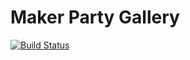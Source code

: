 Maker Party Gallery
===

[![Build Status](https://travis-ci.org/sota0805/mozilla-makerparty-gallery.svg?branch=develop)](https://travis-ci.org/sota0805/mozilla-makerparty-gallery)
